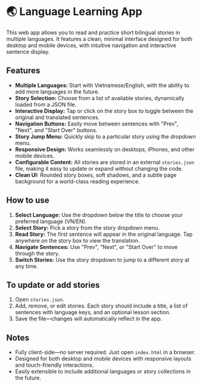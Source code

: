 # 🌏 Language Learning App

This web app allows you to read and practice short bilingual stories in multiple languages. It features a clean, minimal interface designed for both desktop and mobile devices, with intuitive navigation and interactive sentence display.

## Features
- **Multiple Languages:** Start with Vietnamese/English, with the ability to add more languages in the future.
- **Story Selection:** Choose from a list of available stories, dynamically loaded from a JSON file.
- **Interactive Display:** Tap or click on the story box to toggle between the original and translated sentences.
- **Navigation Buttons:** Easily move between sentences with "Prev", "Next", and "Start Over" buttons.
- **Story Jump Menu:** Quickly skip to a particular story using the dropdown menu.
- **Responsive Design:** Works seamlessly on desktops, iPhones, and other mobile devices.
- **Configurable Content:** All stories are stored in an external `stories.json` file, making it easy to update or expand without changing the code.
- **Clean UI:** Rounded story boxes, soft shadows, and a subtle page background for a world-class reading experience.

## How to use
1. **Select Language:** Use the dropdown below the title to choose your preferred language (VN/EN).
2. **Select Story:** Pick a story from the story dropdown menu.
3. **Read Story:** The first sentence will appear in the original language. Tap anywhere on the story box to view the translation.
4. **Navigate Sentences:** Use "Prev", "Next", or "Start Over" to move through the story.
5. **Switch Stories:** Use the story dropdown to jump to a different story at any time.

## To update or add stories
1. Open `stories.json`.
2. Add, remove, or edit stories. Each story should include a title, a list of sentences with language keys, and an optional lesson section.
3. Save the file—changes will automatically reflect in the app.

## Notes
- Fully client-side—no server required. Just open `index.html` in a browser.
- Designed for both desktop and mobile devices with responsive layouts and touch-friendly interactions.
- Easily extensible to include additional languages or story collections in the future.
